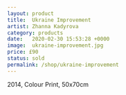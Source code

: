 ```yaml
---
layout: product
title:  Ukraine Improvement
artist: Zhanna Kadyrova
category: products
date:   2020-02-30 15:53:28 +0000
image:  ukraine-improvement.jpg
price: £90
status: sold
permalink: /shop/ukraine-improvement
---
```

2014, Colour Print, 50x70cm
